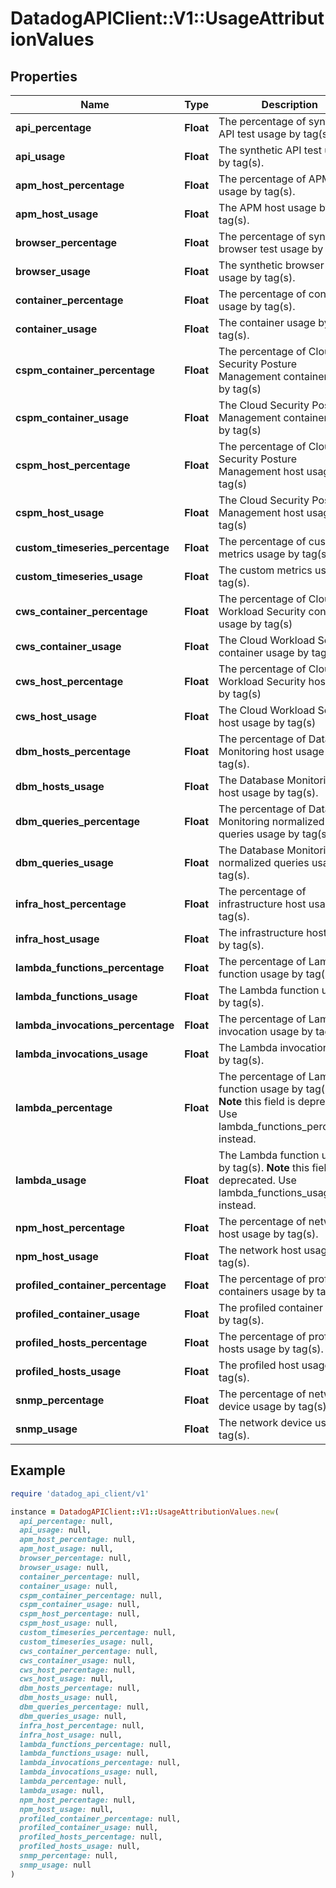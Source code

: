 # DatadogAPIClient::V1::UsageAttributionValues

## Properties

| Name | Type | Description | Notes |
| ---- | ---- | ----------- | ----- |
| **api_percentage** | **Float** | The percentage of synthetic API test usage by tag(s). | [optional] |
| **api_usage** | **Float** | The synthetic API test usage by tag(s). | [optional] |
| **apm_host_percentage** | **Float** | The percentage of APM host usage by tag(s). | [optional] |
| **apm_host_usage** | **Float** | The APM host usage by tag(s). | [optional] |
| **browser_percentage** | **Float** | The percentage of synthetic browser test usage by tag(s). | [optional] |
| **browser_usage** | **Float** | The synthetic browser test usage by tag(s). | [optional] |
| **container_percentage** | **Float** | The percentage of container usage by tag(s). | [optional] |
| **container_usage** | **Float** | The container usage by tag(s). | [optional] |
| **cspm_container_percentage** | **Float** | The percentage of Cloud Security Posture Management container usage by tag(s) | [optional] |
| **cspm_container_usage** | **Float** | The Cloud Security Posture Management container usage by tag(s) | [optional] |
| **cspm_host_percentage** | **Float** | The percentage of Cloud Security Posture Management host usage by tag(s) | [optional] |
| **cspm_host_usage** | **Float** | The Cloud Security Posture Management host usage by tag(s) | [optional] |
| **custom_timeseries_percentage** | **Float** | The percentage of custom metrics usage by tag(s). | [optional] |
| **custom_timeseries_usage** | **Float** | The custom metrics usage by tag(s). | [optional] |
| **cws_container_percentage** | **Float** | The percentage of Cloud Workload Security container usage by tag(s) | [optional] |
| **cws_container_usage** | **Float** | The Cloud Workload Security container usage by tag(s) | [optional] |
| **cws_host_percentage** | **Float** | The percentage of Cloud Workload Security host usage by tag(s) | [optional] |
| **cws_host_usage** | **Float** | The Cloud Workload Security host usage by tag(s) | [optional] |
| **dbm_hosts_percentage** | **Float** | The percentage of Database Monitoring host usage by tag(s). | [optional] |
| **dbm_hosts_usage** | **Float** | The Database Monitoring host usage by tag(s). | [optional] |
| **dbm_queries_percentage** | **Float** | The percentage of Database Monitoring normalized queries usage by tag(s). | [optional] |
| **dbm_queries_usage** | **Float** | The Database Monitoring normalized queries usage by tag(s). | [optional] |
| **infra_host_percentage** | **Float** | The percentage of infrastructure host usage by tag(s). | [optional] |
| **infra_host_usage** | **Float** | The infrastructure host usage by tag(s). | [optional] |
| **lambda_functions_percentage** | **Float** | The percentage of Lambda function usage by tag(s). | [optional] |
| **lambda_functions_usage** | **Float** | The Lambda function usage by tag(s). | [optional] |
| **lambda_invocations_percentage** | **Float** | The percentage of Lambda invocation usage by tag(s). | [optional] |
| **lambda_invocations_usage** | **Float** | The Lambda invocation usage by tag(s). | [optional] |
| **lambda_percentage** | **Float** | The percentage of Lambda function usage by tag(s).  **Note** this field is deprecated. Use lambda_functions_percentage instead. | [optional] |
| **lambda_usage** | **Float** | The Lambda function usage by tag(s).  **Note** this field is deprecated. Use lambda_functions_usage instead. | [optional] |
| **npm_host_percentage** | **Float** | The percentage of network host usage by tag(s). | [optional] |
| **npm_host_usage** | **Float** | The network host usage by tag(s). | [optional] |
| **profiled_container_percentage** | **Float** | The percentage of profiled containers usage by tag(s). | [optional] |
| **profiled_container_usage** | **Float** | The profiled container usage by tag(s). | [optional] |
| **profiled_hosts_percentage** | **Float** | The percentage of profiled hosts usage by tag(s). | [optional] |
| **profiled_hosts_usage** | **Float** | The profiled host usage by tag(s). | [optional] |
| **snmp_percentage** | **Float** | The percentage of network device usage by tag(s). | [optional] |
| **snmp_usage** | **Float** | The network device usage by tag(s). | [optional] |

## Example

```ruby
require 'datadog_api_client/v1'

instance = DatadogAPIClient::V1::UsageAttributionValues.new(
  api_percentage: null,
  api_usage: null,
  apm_host_percentage: null,
  apm_host_usage: null,
  browser_percentage: null,
  browser_usage: null,
  container_percentage: null,
  container_usage: null,
  cspm_container_percentage: null,
  cspm_container_usage: null,
  cspm_host_percentage: null,
  cspm_host_usage: null,
  custom_timeseries_percentage: null,
  custom_timeseries_usage: null,
  cws_container_percentage: null,
  cws_container_usage: null,
  cws_host_percentage: null,
  cws_host_usage: null,
  dbm_hosts_percentage: null,
  dbm_hosts_usage: null,
  dbm_queries_percentage: null,
  dbm_queries_usage: null,
  infra_host_percentage: null,
  infra_host_usage: null,
  lambda_functions_percentage: null,
  lambda_functions_usage: null,
  lambda_invocations_percentage: null,
  lambda_invocations_usage: null,
  lambda_percentage: null,
  lambda_usage: null,
  npm_host_percentage: null,
  npm_host_usage: null,
  profiled_container_percentage: null,
  profiled_container_usage: null,
  profiled_hosts_percentage: null,
  profiled_hosts_usage: null,
  snmp_percentage: null,
  snmp_usage: null
)
```

